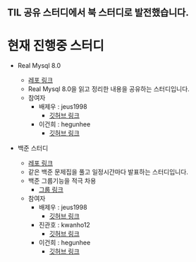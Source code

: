 ## TIL 공유 스터디에서 북 스터디로 발전했습니다.

# 현재 진행중 스터디
- Real Mysql 8.0
  - [레포 링크](https://github.com/TILBookStudy/Real-Mysql8.0-Study)
  - Real Mysql 8.0을 읽고 정리한 내용을 공유하는 스터디입니다.
  - 참여자
    - 배제우 : jeus1998
      - [깃허브 링크](https://github.com/jeus1998)
    - 이건희 : hegunhee
      - [깃허브 링크](https://github.com/hegunhee)
     
- 백준 스터디
  - [레포 링크](https://github.com/TILBookStudy/backjoon-study)
  - 같은 백준 문제집을 풀고 일정시간마다 발표하는 스터디입니다.
  - 백준 그룹기능을 적극 차용
    - [그룹 링크](https://www.acmicpc.net/group/22733)
  - 참여자
    - 배제우 : jeus1998
      - [깃허브 링크](https://github.com/jeus1998)
    - 진관호 : kwanho12
      - [깃허브 링크](https://github.com/kwanho12)
    - 이건희 : hegunhee
      - [깃허브 링크](https://github.com/hegunhee)

<!--

**Here are some ideas to get you started:**

🙋‍♀️ A short introduction - what is your organization all about?
🌈 Contribution guidelines - how can the community get involved?
👩‍💻 Useful resources - where can the community find your docs? Is there anything else the community should know?
🍿 Fun facts - what does your team eat for breakfast?
🧙 Remember, you can do mighty things with the power of [Markdown](https://docs.github.com/github/writing-on-github/getting-started-with-writing-and-formatting-on-github/basic-writing-and-formatting-syntax)
-->
